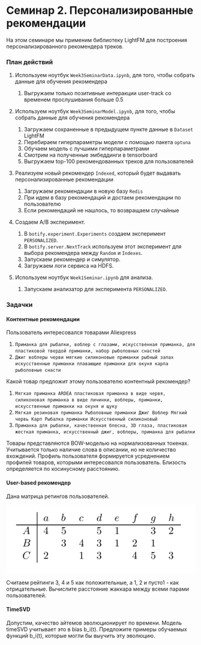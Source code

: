 # Семинар 2. Персонализированные рекомендации

На этом семинаре мы применим библиотеку LightFM для построения персонализированного рекомендера треков. 

### План действий

1. Используем ноутбук `Week3SeminarData.ipynb`, для того, чтобы собрать данные для обучения рекомендера
    1. Выгружаем только позитивные интеракции user-track со временем прослушивания больше 0.5
        
2.  Используем ноутбук `Week3SeminarModel.ipynb`, для того, чтобы собрать данные для обучения рекомендера
    1. Загружаем сохраненные в предыдущем пункте данные в `Dataset` LightFM
    2. Перебираем гиперпараметры модели с помощью пакета `optuna`
    3. Обучаем модель с лучшими гиперпараметрами
    4. Смотрим на полученные эмбеддинги в tensorboard
    5. Выгружаем top-100 рекомендованных треков для пользователей
    
3. Реализуем новый рекомендер `Indexed`, который будет выдавать персонализированные рекомендации
    1. Загружаем рекомендации в новую базу `Redis`
    2. При идем в базу рекомендаций и достаем рекомендации по пользователю
    3. Если рекомендаций не нашлось, то возвращаем случайные
    
3. Создаем A/B эксперимент.
    1. В `botify.experiment.Experiments` создаем эксперимент `PERSONALIZED`.
    2. В `botify.server.NextTrack` используем этот эксперимент для выбора рекомендера между `Random` и `Indexes`.
    3. Запускаем рекомендер и симулятор.
    4. Загружаем логи сервиса на HDFS.
   
4. Используем ноутбук `Week1Seminar.ipynb` для анализа.
    1. Запускаем анализатор для эксперимента `PERSONALIZED`.

### Задачки

#### Контентные рекомендации

Пользователь интересовался товарами Aliexpress

1. `Приманка для рыбалки, воблер с глазами, искусственная приманка, для пластиковой твердой приманки, набор рыболовных снастей`
2. `Джиг воблеры черви мягкие силиконовые приманки рыбный запах искусственные приманки плавающие приманки для окуня карпа рыболовные снасти`

Какой товар предложит этому пользователю контентный рекомендер?

1. `Мягкая приманка ARDEA пластиковая приманка в виде червя, силиконовая приманка в виде личинки, воблеры, приманки, искусственные приманки на окуня и щуку`
2. `Мягкая резиновая приманка Рыболовные приманки Джиг Воблер Мягкий червь Карп Рыбалка приманки Искусственный силиконовый`
3. `Приманка для рыбалки, качественная блесна, 3D глаза, пластиковая жесткая приманка, искусственный джиг, воблеры, приманка для рыбалки`

Товары представляются BOW-моделью на нормализованных токенах. Учитывается только наличие слова в описании, но не количество вхождений.
Профиль пользователя формируется усреднением профилей товаров, которыми интересовался пользователь.
Близость определяется по косинусному расстоянию.

#### User-based рекомендер

Дана матрица ретингов пользователей.

![Utility matrix](./images/exercise2.png)

Считаем рейтинги 3, 4 и 5 как положительные, а 1, 2 и пусто1 - как отрицательные. Вычислите расстояние жаккара между всеми парами пользователей.

#### TimeSVD

Допустим, качество айтемов эволюционирует по времени. Модель timeSVD учитывает это в bias b_i(t). Предложите примеры обучаемых функций b_i(t), которые могли бы выучить эту эволюцию.